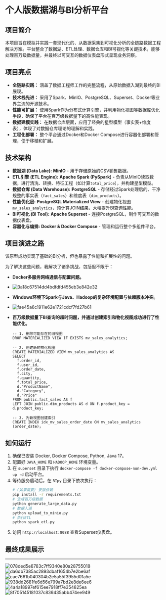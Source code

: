 # 个人版数据湖与BI分析平台 

## 项目简介

本项目旨在模拟并实践一套现代化的、从数据采集到可视化分析的全链路数据工程解决方案。平台整合了数据湖、ETL处理、数据仓库和BI可视化等关键技术，能够处理百万级数据量，并最终以可交互的数据仪表盘形式呈现业务洞察。

## 项目亮点

- **全链路实践：** 涵盖了数据工程师工作的完整流程，从原始数据入湖到最终的BI展现。
- **技术栈先进：** 采用了Spark、MinIO、PostgreSQL、Superset、Docker等业界主流的开源技术。
- **性能可扩展：** 使用Spark作为分布式计算引擎，并利用物化视图等数据库优化手段，确保了平台在百万级数据量下的高性能表现。
- **数据建模实践：** 在数据仓库层面，应用了经典的星型模型（事实表+维度表），体现了对数据仓库理论的理解和实践。
- **工程化部署：** 整个平台通过Docker和Docker Compose进行容器化部署和管理，便于移植和扩展。

## 技术架构

- **数据湖 (Data Lake):** **MinIO** - 用于存储原始的CSV销售数据。
- **ETL引擎 (ETL Engine):** **Apache Spark (PySpark)** - 负责从MinIO读取数据，进行清洗、转换、特征工程（如计算`total_price`），并构建星型模型。
- **数据仓库 (Data Warehouse):** **PostgreSQL** - 存储经过Spark处理后的、干净规整的事实表（`fact_sales`）和维度表（`dim_products`）。
- **性能优化层:** **PostgreSQL Materialized View** - 创建物化视图 `mv_sales_analytics`，预计算JOIN结果，大幅提升BI查询性能。
- **BI可视化 (BI Tool):** **Apache Superset** - 连接PostgreSQL，制作可交互的数据仪表盘。
- **容器化与编排:** **Docker & Docker Compose** - 管理和运行整个多组件平台。

## 项目演进之路

该原型成功实现了基础的BI分析，但也暴露了性能和扩展性的问题。

为了解决这些问题，我解决了诸多挑战，包括但不限于：
- **Docker多服务网络通信与配置问题。**

- ![3a18c67514dd4bdfdfd455eb3e842e32](https://github.com/user-attachments/assets/213c7356-1650-4793-a670-e5737806cec0)

- **Windows环境下Spark与Java、Hadoop的复杂环境配置与依赖版本冲突。**

- ![fae45a6c1911e62e1721cdcf7fd27b61](https://github.com/user-attachments/assets/e0984b38-82b2-4adc-9a26-44aea2956a0d)

- **百万级数据量下BI查询的超时问题，并通过创建索引和物化视图成功进行了性能优化。**

      -- 1. 删除可能存在的旧视图
      DROP MATERIALIZED VIEW IF EXISTS mv_sales_analytics;
      
      -- 2. 创建新的物化视图
      CREATE MATERIALIZED VIEW mv_sales_analytics AS
      SELECT
        f.order_id,
        f.user_id,
        f.order_date,
        f.city,
        f.quantity,
        f.total_price,
        d."ProductName",
        d."Category",
        d."Price"
      FROM public.fact_sales AS f
      LEFT JOIN public.dim_products AS d ON f.product_key = d.product_key;
      
      -- 3. 为新视图创建索引
      CREATE INDEX idx_mv_sales_order_date ON mv_sales_analytics (order_date);

## 如何运行

1.  确保已安装 Docker, Docker Compose, Python, Java 17。
2.  配置好 `JAVA_HOME` 和 `HADOOP_HOME` 环境变量。
3.  在 `superset` 目录下执行 `docker-compose -f docker-compose-non-dev.yml up -d` 启动平台。
4.  等待服务启动后，在 `BIpy` 目录下依次执行：
    ```bash
    # (如果需要) 安装依赖
    pip install -r requirements.txt 
    # 生成百万级数据
    python generate_large_data.py
    # 数据入湖
    python upload_to_minio.py
    # 执行ETL
    python spark_etl.py
    ```
5.  访问 `http://localhost:8088` 查看Superset仪表盘。

## 最终成果展示
---
![078ded5e8783c7ff9340e80a28755018](https://github.com/user-attachments/assets/a2f4931c-df41-4f3f-a6f6-e488be8ef1c2)
![da6db7385ac2893dbaf1654b7e2be6af](https://github.com/user-attachments/assets/f558629b-bf5b-48cb-be99-adca9c5a96ec)
![cae7661b040304b2e5a55f3955d01a5e](https://github.com/user-attachments/assets/34512bcd-4a3f-48e7-9660-5ef27c910af3)
![938dd2681fe6d56e799a7bd2e8de6ee6](https://github.com/user-attachments/assets/411b3949-011b-4c1f-a30c-e61aaae29586)
![4a4a18997ef615ee7918ff7e354825ea](https://github.com/user-attachments/assets/a744e1e6-c86b-4c35-9a98-9b688608c038)
![8f705145181037c836435abb474ee949](https://github.com/user-attachments/assets/74063f8a-2e42-4110-8dc2-7882df6b3de6)



